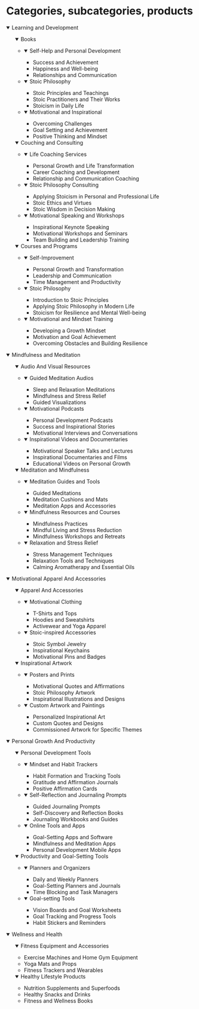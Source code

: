<h1>Categories, subcategories, products</h1>
    <details open>
        <summary>Learning and Development</summary>
        <ul>
            <details open>
                <summary>Books</summary>
                <ul>
                    <li>
                        <details open>
                            <summary>Self-Help and Personal Development</summary>
                            <ul>
                                <li>
                                Success and Achievement
                                </li>
                                <li>
                                Happiness and Well-being
                                </li>
                                <li>
                                Relationships and Communication
                                </li>
                            </ul>
                        </details>
                    </li>
                    <li>
                        <details open>
                            <summary>Stoic Philosophy</summary>
                            <ul>
                                <li>
                                    Stoic Principles and Teachings
                                </li>
                                <li>
                                    Stoic Practitioners and Their Works
                                </li>
                                <li>
                                    Stoicism in Daily Life
                                </li>
                            </ul>
                        </details>
                    </li>
                    <li>
                        <details open>
                            <summary>Motivational and Inspirational</summary>
                            <ul>
                                <li>
                                    Overcoming Challenges
                                </li>
                                <li>
                                    Goal Setting and Achievement
                                </li>
                                <li>
                                    Positive Thinking and Mindset
                                </li>
                            </ul>
                        </details>
                    </li>
                </ul>
            </details>
            <details open>
                <summary>Couching and Consulting</summary>
                <ul>
                    <li>
                        <details open>
                            <summary>Life Coaching Services</summary>
                            <ul>
                                <li>
                                    Personal Growth and Life Transformation
                                </li>
                                <li>
                                    Career Coaching and Development
                                </li>
                                <li>
                                    Relationship and Communication Coaching
                                </li>
                            </ul>
                        </details>
                    </li>
                    <li>
                        <details open>
                            <summary>Stoic Philosophy Consulting</summary>
                            <ul>
                                <li>
                                    Applying Stoicism in Personal and Professional Life
                                </li>
                                <li>
                                    Stoic Ethics and Virtues
                                </li>
                                <li>
                                    Stoic Wisdom in Decision Making
                                </li>
                            </ul>
                        </details>
                    </li>
                    <li>
                        <details open>
                            <summary>Motivational Speaking and Workshops</summary>
                            <ul>
                                <li>
                                    Inspirational Keynote Speaking
                                </li>
                                <li>
                                    Motivational Workshops and Seminars
                                </li>
                                <li>
                                    Team Building and Leadership Training
                                </li>
                            </ul>
                        </details>
                    </li>
                </ul>
            </details>
            <details open>
                <summary>Courses and Programs</summary>
                <ul>
                    <li>
                        <details open>
                            <summary>Self-Improvement</summary>
                            <ul>
                                <li>
                                    Personal Growth and Transformation
                                </li>
                                <li>
                                    Leadership and Communication
                                </li>
                                <li>
                                    Time Management and Productivity
                                </li>
                            </ul>
                        </details>
                    </li>
                    <li>
                        <details open>
                            <summary>Stoic Philosophy</summary>
                            <ul>
                                <li>
                                    Introduction to Stoic Principles
                                </li>
                                <li>
                                    Applying Stoic Philosophy in Modern Life
                                </li>
                                <li>
                                    Stoicism for Resilience and Mental Well-being
                                </li>
                            </ul>
                        </details>
                    </li>
                    <li>
                        <details open>
                            <summary>Motivational and Mindset Training</summary>
                            <ul>
                                <li>
                                    Developing a Growth Mindset
                                </li>
                                <li>
                                    Motivation and Goal Achievement
                                </li>
                                <li>
                                    Overcoming Obstacles and Building Resilience
                                </li>
                            </ul>
                        </details>
                    </li>
                </ul>
            </details>
        </ul>
    </details>
    <details open>
        <summary>Mindfulness and Meditation</summary>
        <ul>
            <details open>
                <summary>Audio And Visual Resources</summary>
                <ul>
                    <li>
                        <details open>
                            <summary>Guided Meditation Audios</summary>
                            <ul>
                                <li>
                                    Sleep and Relaxation Meditations
                                </li>
                                <li>
                                    Mindfulness and Stress Relief
                                </li>
                                <li>
                                    Guided Visualizations
                                </li>
                            </ul>
                        </details>
                    </li>
                    <li>
                        <details open>
                            <summary>Motivational Podcasts</summary>
                            <ul>
                                <li>
                                    Personal Development Podcasts
                                </li>
                                <li>
                                    Success and Inspirational Stories
                                </li>
                                <li>
                                    Motivational Interviews and Conversations
                                </li>
                            </ul>
                        </details>
                    </li>
                    <li>
                        <details open>
                            <summary>Inspirational Videos and Documentaries</summary>
                            <ul>
                                <li>
                                    Motivational Speaker Talks and Lectures
                                </li>
                                <li>
                                    Inspirational Documentaries and Films
                                </li>
                                <li>
                                    Educational Videos on Personal Growth
                                </li>
                            </ul>
                        </details>
                    </li>
                </ul>
            </details>
            <details open>
                <summary>Meditation and Mindfulness</summary>
                <ul>
                    <li>
                        <details open>
                            <summary>Meditation Guides and Tools</summary>
                            <ul>
                                <li>
                                    Guided Meditations
                                </li>
                                <li>
                                    Meditation Cushions and Mats
                                </li>
                                <li>
                                    Meditation Apps and Accessories
                                </li>
                            </ul>
                        </details>
                    </li>
                    <li>
                        <details open>
                            <summary>Mindfulness Resources and Courses</summary>
                            <ul>
                                <li>
                                    Mindfulness Practices
                                </li>
                                <li>
                                    Mindful Living and Stress Reduction
                                </li>
                                <li>
                                    Mindfulness Workshops and Retreats
                                </li>
                            </ul>
                        </details>
                    </li>
                    <li>
                        <details open>
                            <summary>Relaxation and Stress Relief</summary>
                            <ul>
                                <li>
                                    Stress Management Techniques
                                </li>
                                <li>
                                    Relaxation Tools and Techniques
                                </li>
                                <li>
                                    Calming Aromatherapy and Essential Oils
                                </li>
                            </ul>
                        </details>
                    </li>
                </ul>
            </details>
        </ul>
    </details>
    <details open>
        <summary>Motivational Apparel And Accessories</summary>
        <ul>
            <details open>
                <summary>Apparel And Accessories</summary>
                <ul>
                    <li>
                        <details open>
                            <summary>Motivational Clothing</summary>
                            <ul>
                                <li>
                                    T-Shirts and Tops
                                </li>
                                <li>
                                    Hoodies and Sweatshirts
                                </li>
                                <li>
                                    Activewear and Yoga Apparel
                                </li>
                            </ul>
                        </details>
                    </li>
                    <li>
                        <details open>
                            <summary>Stoic-inspired Accessories</summary>
                            <ul>
                                <li>
                                    Stoic Symbol Jewelry
                                </li>
                                <li>
                                    Inspirational Keychains
                                </li>
                                <li>
                                    Motivational Pins and Badges
                                </li>
                            </ul>
                        </details>
                    </li>
                </ul>
            </details>
            <details open>
                <summary>Inspirational Artwork</summary>
                <ul>
                    <li>
                        <details open>
                            <summary>Posters and Prints</summary>
                            <ul>
                                <li>
                                    Motivational Quotes and Affirmations
                                </li>
                                <li>
                                    Stoic Philosophy Artwork
                                </li>
                                <li>
                                    Inspirational Illustrations and Designs
                                </li>
                            </ul>
                        </details>
                    </li>
                    <li>
                        <details open>
                            <summary>Custom Artwork and Paintings</summary>
                            <ul>
                                <li>
                                    Personalized Inspirational Art
                                <li>
                                    Custom Quotes and Designs
                                </li>
                                <li>
                                    Commissioned Artwork for Specific Themes
                                </li>
                            </ul>
                        </details>
                    </li>
                </ul>
            </details>
        </ul>
    </details>
    <details open>
        <summary>Personal Growth And Productivity</summary>
        <ul>
            <details open>
                <summary>Personal Development Tools</summary>
                <ul>
                    <li>
                        <details open>
                            <summary>Mindset and Habit Trackers</summary>
                            <ul>
                                <li>
                                    Habit Formation and Tracking Tools
                                </li>
                                <li>
                                    Gratitude and Affirmation Journals
                                </li>
                                <li>
                                    Positive Affirmation Cards
                                </li>
                            </ul>
                        </details>
                    </li>
                    <li>
                        <details open>
                            <summary>Self-Reflection and Journaling Prompts</summary>
                            <ul>
                                <li>
                                    Guided Journaling Prompts                                
                                </li>
                                <li>
                                    Self-Discovery and Reflection Books
                                </li>
                                <li>
                                    Journaling Workbooks and Guides
                                </li>
                            </ul>
                        </details>
                    </li>
                    <li>
                        <details open>
                            <summary>Online Tools and Apps</summary>
                            <ul>
                                <li>
                                    Goal-Setting Apps and Software
                                </li>
                                <li>
                                    Mindfulness and Meditation Apps
                                </li>
                                <li>
                                    Personal Development Mobile Apps
                                </li>
                            </ul>
                        </details>
                    </li>
                </ul>
            </details>
            <details open>
                <summary>Productivity and Goal-Setting Tools</summary>
                <ul>
                    <li>
                        <details open>
                            <summary> Planners and Organizers</summary>
                            <ul>
                                <li>
                                    Daily and Weekly Planners
                                </li>
                                <li>
                                    Goal-Setting Planners and Journals
                                </li>
                                <li>
                                    Time Blocking and Task Managers
                                </li>
                            </ul>
                        </details>
                    </li>
                    <li>
                        <details open>
                            <summary>Goal-setting Tools</summary>
                            <ul>
                                <li>
                                    Vision Boards and Goal Worksheets
                                </li>
                                <li>
                                    Goal Tracking and Progress Tools
                                </li>
                                <li>
                                    Habit Stickers and Reminders
                                </li>
                            </ul>
                        </details>
                    </li>
                </ul>
            </details>
        </ul>
    </details>
    <details open>
        <summary>Wellness and Health</summary>
        <ul>
            <details open>
                <summary>Fitness Equipment and Accessories</summary>
                <ul>
                    <li>Exercise Machines and Home Gym Equipment</li>
                    <li>Yoga Mats and Props</li>
                    <li>Fitness Trackers and Wearables</li>
                </ul>
            </details>
            <details open>
                <summary>Healthy Lifestyle Products</summary>
                <ul>
                    <li>Nutrition Supplements and Superfoods</li>
                    <li>Healthy Snacks and Drinks</li>
                    <li>Fitness and Wellness Books</li>
                </ul>
            </details>
        </ul>
    </details>
